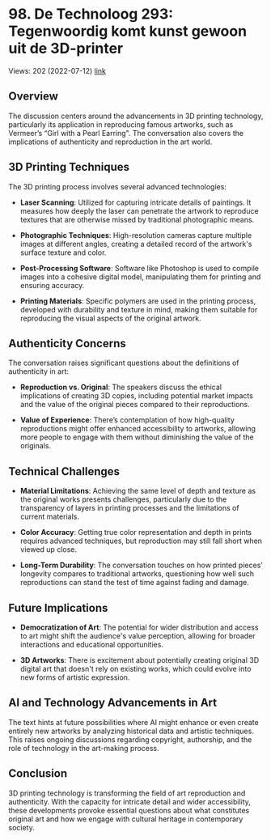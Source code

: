 # 98. De Technoloog 293: Tegenwoordig komt kunst gewoon uit de 3D-printer
Views: 202 (2022-07-12) [link](https://www.youtube.com/watch?v=62aaKCELnBQ)


 ## Overview
The discussion centers around the advancements in 3D printing technology, particularly its application in reproducing famous artworks, such as Vermeer’s “Girl with a Pearl Earring". The conversation also covers the implications of authenticity and reproduction in the art world.

## 3D Printing Techniques
The 3D printing process involves several advanced technologies:
- **Laser Scanning**: Utilized for capturing intricate details of paintings. It measures how deeply the laser can penetrate the artwork to reproduce textures that are otherwise missed by traditional photographic means.
  
- **Photographic Techniques**: High-resolution cameras capture multiple images at different angles, creating a detailed record of the artwork's surface texture and color.

- **Post-Processing Software**: Software like Photoshop is used to compile images into a cohesive digital model, manipulating them for printing and ensuring accuracy.

- **Printing Materials**: Specific polymers are used in the printing process, developed with durability and texture in mind, making them suitable for reproducing the visual aspects of the original artwork.

## Authenticity Concerns
The conversation raises significant questions about the definitions of authenticity in art:
- **Reproduction vs. Original**: The speakers discuss the ethical implications of creating 3D copies, including potential market impacts and the value of the original pieces compared to their reproductions.
  
- **Value of Experience**: There’s contemplation of how high-quality reproductions might offer enhanced accessibility to artworks, allowing more people to engage with them without diminishing the value of the originals.

## Technical Challenges
- **Material Limitations**: Achieving the same level of depth and texture as the original works presents challenges, particularly due to the transparency of layers in printing processes and the limitations of current materials.
  
- **Color Accuracy**: Getting true color representation and depth in prints requires advanced techniques, but reproduction may still fall short when viewed up close.

- **Long-Term Durability**: The conversation touches on how printed pieces' longevity compares to traditional artworks, questioning how well such reproductions can stand the test of time against fading and damage.

## Future Implications
- **Democratization of Art**: The potential for wider distribution and access to art might shift the audience's value perception, allowing for broader interactions and educational opportunities.
  
- **3D Artworks**: There is excitement about potentially creating original 3D digital art that doesn't rely on existing works, which could evolve into new forms of artistic expression.

## AI and Technology Advancements in Art
The text hints at future possibilities where AI might enhance or even create entirely new artworks by analyzing historical data and artistic techniques. This raises ongoing discussions regarding copyright, authorship, and the role of technology in the art-making process.

## Conclusion
3D printing technology is transforming the field of art reproduction and authenticity. With the capacity for intricate detail and wider accessibility, these developments provoke essential questions about what constitutes original art and how we engage with cultural heritage in contemporary society.